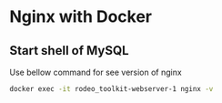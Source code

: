# Nginx with Docker

## Start shell of MySQL

Use bellow command for see version of nginx

```sh
docker exec -it rodeo_toolkit-webserver-1 nginx -v
```